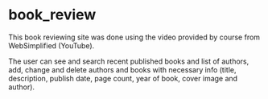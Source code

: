 # book_review

This book reviewing site was done using the video provided by course from WebSimplified (YouTube).

The user can see and search recent published books and list of authors, add, change and delete authors and books 
with necessary info (title, description, publish date, page count, year of book, cover image and author).
